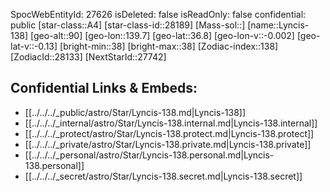 ﻿---
location: [36.8,139.7,90]
type: Station
tags:
- astro/Star

---
SpocWebEntityId: 27626
isDeleted: false
isReadOnly: false
confidential: public
[star-class::A4]
[star-class-id::28189]
[Mass-sol::]
[name::Lyncis-138]
[geo-alt::90]
[geo-lon::139.7]
[geo-lat::36.8]
[geo-lon-v::-0.002]
[geo-lat-v::-0.13]
[bright-min::38]
[bright-max::38]
[Zodiac-index::138]
[ZodiacId::28133]
[NextStarId::27742]



## Confidential Links & Embeds: 
- [[../../../_public/astro/Star/Lyncis-138.md|Lyncis-138]] 
- [[../../../_internal/astro/Star/Lyncis-138.internal.md|Lyncis-138.internal]] 
- [[../../../_protect/astro/Star/Lyncis-138.protect.md|Lyncis-138.protect]] 
- [[../../../_private/astro/Star/Lyncis-138.private.md|Lyncis-138.private]] 
- [[../../../_personal/astro/Star/Lyncis-138.personal.md|Lyncis-138.personal]] 
- [[../../../_secret/astro/Star/Lyncis-138.secret.md|Lyncis-138.secret]] 
